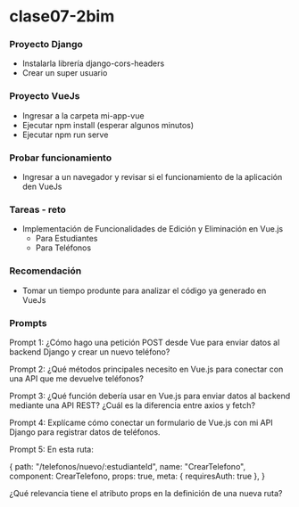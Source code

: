 # clase07-2bim

### Proyecto Django

* Instalarla librería django-cors-headers
* Crear un super usuario


### Proyecto VueJs

* Ingresar a la carpeta mi-app-vue
* Ejecutar npm install (esperar algunos minutos)
* Ejecutar npm run serve

### Probar funcionamiento

* Ingresar a un navegador y revisar si el funcionamiento de la aplicación den VueJs

### Tareas - reto

* Implementación de Funcionalidades de Edición y Eliminación en Vue.js
  * Para Estudiantes
  * Para Teléfonos

### Recomendación

 * Tomar un tiempo produnte para analizar el código ya generado en VueJs

### Prompts
 
Prompt 1: ¿Cómo hago una petición POST desde Vue para enviar datos al backend Django y crear un nuevo teléfono?

Prompt 2: ¿Qué métodos principales necesito en Vue.js para conectar con una API que me devuelve teléfonos?

Prompt 3: ¿Qué función debería usar en Vue.js para enviar datos al backend mediante una API REST? ¿Cuál es la diferencia entre axios y fetch?

Prompt 4: Explícame cómo conectar un formulario de Vue.js con mi API Django para registrar datos de teléfonos.

Prompt 5: En esta ruta:

{
    path: "/telefonos/nuevo/:estudianteId",
    name: "CrearTelefono",
    component: CrearTelefono, 
    props: true,
    meta: { requiresAuth: true },
}

¿Qué relevancia tiene el atributo props en la definición de una nueva ruta?
